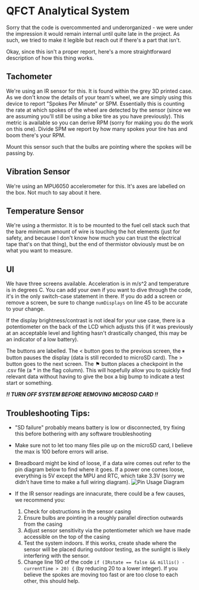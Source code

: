 # QFCT Analytical System

Sorry that the code is overcommented and underorganized - we were under the impression it would remain internal until quite late in the project. As such, we tried to make it legible but reach out if there's a part that isn't.

Okay, since this isn't a proper report, here's a more straightforward description of how this thing works.

## Tachometer
We're using an IR sensor for this. It is found within the grey 3D printed case. As we don't know the details of your team's wheel, we are simply using this device to report "Spokes Per Minute" or SPM. Essentially this is counting the rate at which spokes of the wheel are detected by the sensor (since we are assuming you'll still be using a bike tire as you have previously). This metric is available so you can derive RPM (sorry for making you do the work on this one). Divide SPM we report by how many spokes your tire has and boom there's your RPM. 

Mount this sensor such that the bulbs are pointing where the spokes will be passing by.

## Vibration Sensor
We're using an MPU6050 accelerometer for this. It's axes are labelled on the box. Not much to say about it here.

## Temperature Sensor
We're using a thermistor. It is to be mounted to the fuel cell stack such that the bare minimum amount of wire is touching the hot elements (just for safety, and because I don't know how much you can trust the electrical tape that's on that thing), but the end of thermistor obviously must be on what you want to measure.

## UI
We have three screens available. Acceleration is in m/s^2 and temperature is in degrees C. You can add your own if you want to dive through the code, it's in the only switch-case statement in there. If you do add a screen or remove a screen, be sure to change ```numDisplays``` on line 45 to be accurate to your change.

If the display brightness/contrast is not ideal for your use case, there is a potentiometer on the back of the LCD which adjusts this (if it was previously at an acceptable level and lighting hasn't drastically changed, this may be an indicator of a low battery).

The buttons are labelled. The < button goes to the previous screen, the ⏸︎ button pauses the display (data is still recorded to microSD card). The > button goes to the next screen. The ⚑ button places a checkpoint in the .csv file (a * in the flag column). This will hopefully allow you to quickly find relevant data without having to give the box a big bump to indicate a test start or something.

**_!! TURN OFF SYSTEM BEFORE REMOVING MICROSD CARD !!_**

## Troubleshooting Tips: 
* "SD failure" probably means battery is low or disconnected, try fixing this before bothering with any software troubleshooting

* Make sure not to let too many files pile up on the microSD card, I believe the max is 100 before errors will arise.

* Breadboard might be kind of loose, if a data wire comes out refer to the pin diagram below to find where it goes. If a power one comes loose, everything is 5V except the MPU and RTC, which take 3.3V (sorry we didn't have time to make a full wiring diagram).
  ![Pin Usage Diagram](https://user-images.githubusercontent.com/102879108/163043017-eb9ee404-8940-4d83-b7ba-a3cadc461d9f.png)

* If the IR sensor readings are innacurate, there could be a few causes, we recommend you: 
  1. Check for obstructions in the sensor casing
  2. Ensure bulbs are pointing in a roughly parallel direction outwards from the casing
  3. Adjust sensor sensitivity via the potentiometer which we have made accessible on the top of the casing
  4. Test the system indoors. If this works, create shade where the sensor will be placed during outdoor testing, as the sunlight is likely interfering with the sensor.
  5. Change line 190 of the code ```if (IRstate == false && millis() - currentTime > 20) {``` (by reducing 20 to a lower integer). If you believe the spokes are moving too fast or are too close to each other, this should help.
